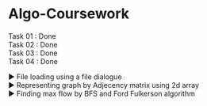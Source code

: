 # Algo-Coursework

<h4></h4>

Task 01 : Done <br/>
Task 02 : Done <br/>
Task 03 : Done <br/>
Task 04 : Done <br/>


▶️ File loading using a file dialogue <br/>
▶️ Representing graph by Adjecency matrix using 2d array <br/>
▶️ Finding max flow by BFS and Ford Fulkerson algorithm <br/>


